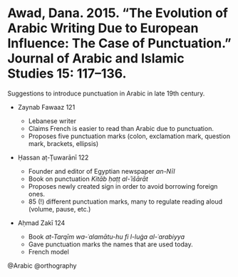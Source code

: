 # Awad, Dana. 2015. “The Evolution of Arabic Writing Due to European Influence: The Case of Punctuation.” Journal of Arabic and Islamic Studies 15: 117–136.

Suggestions to introduce punctuation in Arabic in late 19th century.

- Zaynab Fawaaz 121
  - Lebanese writer
  - Claims French is easier to read than Arabic due to punctuation.
  - Proposes five punctuation marks (colon, exclamation mark, question mark, brackets, ellipsis)

- Ḥassan aṭ-Ṭuwarānī 122
  - Founder and editor of Egyptian newspaper *an-Nīl*
  - Book on punctuation *Kitāb ḥaṭṭ al-ʾišārāt*
  - Proposes newly created sign in order to avoid borrowing foreign ones.
  - 85 (!) different punctuation marks, many to regulate reading aloud (volume, pause, etc.)

- Aḥmad Zakī 124
  - Book *at-Tarqīm wa-ʿalamātu-hu fi l-luġa al-ʿarabiyya*
  - Gave punctuation marks the names that are used today.
  - French model

@Arabic
@orthography
